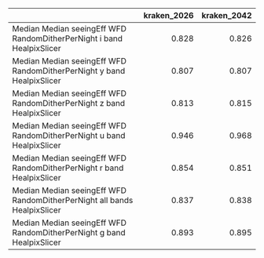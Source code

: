 |                                                                          |   kraken_2026 |   kraken_2042 |
|:-------------------------------------------------------------------------|--------------:|--------------:|
| Median Median seeingEff WFD RandomDitherPerNight i band HealpixSlicer    |         0.828 |         0.826 |
| Median Median seeingEff WFD RandomDitherPerNight y band HealpixSlicer    |         0.807 |         0.807 |
| Median Median seeingEff WFD RandomDitherPerNight z band HealpixSlicer    |         0.813 |         0.815 |
| Median Median seeingEff WFD RandomDitherPerNight u band HealpixSlicer    |         0.946 |         0.968 |
| Median Median seeingEff WFD RandomDitherPerNight r band HealpixSlicer    |         0.854 |         0.851 |
| Median Median seeingEff WFD RandomDitherPerNight all bands HealpixSlicer |         0.837 |         0.838 |
| Median Median seeingEff WFD RandomDitherPerNight g band HealpixSlicer    |         0.893 |         0.895 |
